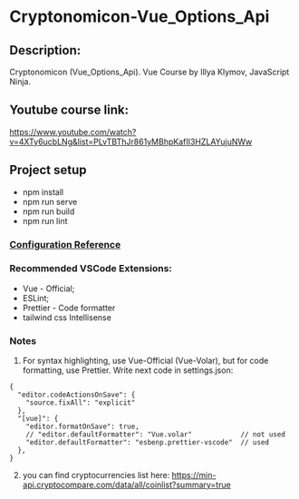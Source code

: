 # Cryptonomicon-Vue_Options_Api

## Description:

Cryptonomicon (Vue_Options_Api). Vue Course by Illya Klymov, JavaScript Ninja.

## Youtube course link:

https://www.youtube.com/watch?v=4XTy6ucbLNg&list=PLvTBThJr861yMBhpKafII3HZLAYujuNWw

## Project setup

- npm install
- npm run serve
- npm run build
- npm run lint

### [Configuration Reference](https://cli.vuejs.org/config/)

### Recommended VSCode Extensions:

- Vue - Official;
- ESLint;
- Prettier - Code formatter
- tailwind css Intellisense

### Notes

1. For syntax highlighting, use Vue-Official (Vue-Volar), but for code formatting, use Prettier.
   Write next code in settings.json:

```
{
  "editor.codeActionsOnSave": {
    "source.fixAll": "explicit"
  },
  "[vue]": {
    "editor.formatOnSave": true,
    // "editor.defaultFormatter": "Vue.volar"            // not used
    "editor.defaultFormatter": "esbenp.prettier-vscode"  // used
  },
}

```

2. you can find cryptocurrencies list here:
   https://min-api.cryptocompare.com/data/all/coinlist?summary=true
